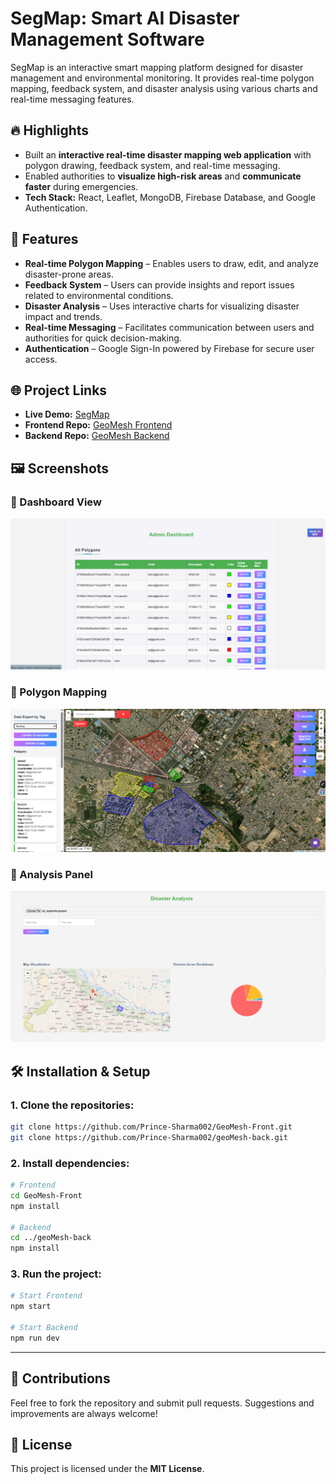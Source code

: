 
# SegMap: Smart AI Disaster Management Software

SegMap is an interactive smart mapping platform designed for disaster management and environmental monitoring. It provides real-time polygon mapping, feedback system, and disaster analysis using various charts and real-time messaging features.

## 🔥 Highlights
- Built an **interactive real-time disaster mapping web application** with polygon drawing, feedback system, and real-time messaging.
- Enabled authorities to **visualize high-risk areas** and **communicate faster** during emergencies.
- **Tech Stack:** React, Leaflet, MongoDB, Firebase Database, and Google Authentication.

## 🚀 Features
- **Real-time Polygon Mapping** – Enables users to draw, edit, and analyze disaster-prone areas.
- **Feedback System** – Users can provide insights and report issues related to environmental conditions.
- **Disaster Analysis** – Uses interactive charts for visualizing disaster impact and trends.
- **Real-time Messaging** – Facilitates communication between users and authorities for quick decision-making.
- **Authentication** – Google Sign-In powered by Firebase for secure user access.

## 🌐 Project Links
- **Live Demo:** [SegMap](https://geo-mesh-front.vercel.app/map)
- **Frontend Repo:** [GeoMesh Frontend](https://github.com/Prince-Sharma002/GeoMesh-Front)
- **Backend Repo:** [GeoMesh Backend](https://github.com/Prince-Sharma002/geoMesh-back)

## 🖼️ Screenshots


### 📌 Dashboard View
![Dashboard](/src/assets/dashboard.png)

### 📌 Polygon Mapping
![Mapping](/src/assets/map.png)

### 📌 Analysis Panel
![Chat](/src/assets/analysis.png)




## 🛠 Installation & Setup

### 1. Clone the repositories:
```bash
git clone https://github.com/Prince-Sharma002/GeoMesh-Front.git
git clone https://github.com/Prince-Sharma002/geoMesh-back.git
````

### 2. Install dependencies:

```bash
# Frontend
cd GeoMesh-Front
npm install

# Backend
cd ../geoMesh-back
npm install
```

### 3. Run the project:

```bash
# Start Frontend
npm start

# Start Backend
npm run dev
```

---

## 🤝 Contributions

Feel free to fork the repository and submit pull requests. Suggestions and improvements are always welcome!

## 📄 License

This project is licensed under the **MIT License**.


